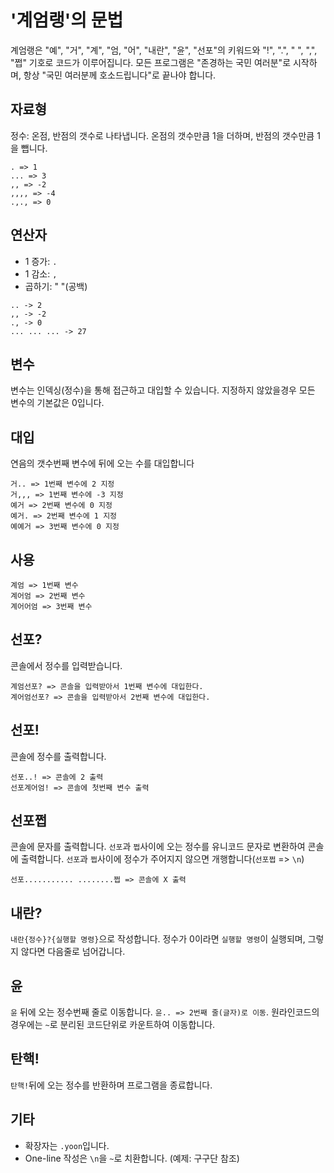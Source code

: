 
# '계엄랭'의 문법

계엄랭은 "예", "거", "계", "엄, "어", "내란", "윤", "선포"의 키워드와 "!", ".", " ", ",", "쩝" 기호로 코드가 이루어집니다.
모든 프로그램은 "존경하는 국민 여러분"로 시작하며, 항상 "국민 여러분께 호소드립니다"로 끝나야 합니다.

## 자료형

정수: 온점, 반점의 갯수로 나타냅니다. 온점의 갯수만큼 1을 더하며, 반점의 갯수만큼 1을 뺍니다.

```
. => 1
... => 3
,, => -2
,,,, => -4
.,., => 0
```

## 연산자

- 1 증가: `.`
- 1 감소: `,`
- 곱하기: " "(공백)

```
.. -> 2
,, -> -2
., -> 0
... ... ... -> 27
```

## 변수

변수는 인덱싱(정수)을 통해 접근하고 대입할 수 있습니다. 지정하지 않았을경우 모든 변수의 기본값은 0입니다.

## 대입

연음의 갯수번째 변수에 뒤에 오는 수를 대입합니다

```
거.. => 1번째 변수에 2 지정
거,,, => 1번째 변수에 -3 지정
예거 => 2번째 변수에 0 지정
예거. => 2번째 변수에 1 지정
예예거 => 3번째 변수에 0 지정
```

## 사용

```
계엄 => 1번째 변수
계어엄 => 2번째 변수
계어어엄 => 3번째 변수
```


## 선포?

콘솔에서 정수를 입력받습니다.

```
계엄선포? => 콘솔을 입력받아서 1번째 변수에 대입한다.
계어엄선포? => 콘솔을 입력받아서 2번째 변수에 대입한다.
```

## 선포!

콘솔에 정수를 출력합니다.

```tsx
선포..! => 콘솔에 2 출력
선포계어엄! => 콘솔에 첫번째 변수 출력
```

## 선포쩝

콘솔에 문자를 출력합니다. `선포`과 `쩝`사이에 오는 정수를 유니코드 문자로 변환하여 콘솔에 출력합니다. `선포`과 `쩝`사이에 정수가 주어지지 않으면 개행합니다(`선포쩝` => `\n`)

```tsx
선포........... ........쩝 => 콘솔에 X 출력
```


## 내란?

`내란{정수}?{실행할 명령}`으로 작성합니다. 정수가 0이라면 `실행할 명령`이 실행되며, 그렇지 않다면 다음줄로 넘어갑니다.

## 윤

`윤` 뒤에 오는 정수번째 줄로 이동합니다. `윤.. => 2번째 줄(글자)로 이동`. 원라인코드의 경우에는 `~`로 분리된 코드단위로 카운트하여 이동합니다.

## 탄핵!

`탄핵!`뒤에 오는 정수를 반환하며 프로그램을 종료합니다.

## 기타

- 확장자는 `.yoon`입니다.
- One-line 작성은 `\n`을 `~`로 치환합니다. (예제: 구구단 참조)
